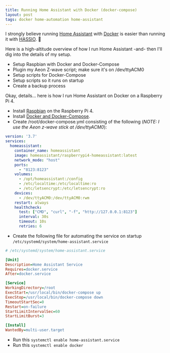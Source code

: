```yaml
---
title: Running Home Assistant with Docker (docker-compose)
layout: post
tags: docker home-automation home-assistant
---
```


I strongly believe running [Home Assistant](https://www.home-assistant.io/0) with [Docker](https://www.docker.com/) is easier than running it with [HASSIO](https://www.home-assistant.io/hassio/).  :rocket:

Here is a high-altitude overview of how I run Home Assistant -and- then I'll dig into the details of my setup.
+ Setup Raspbian with Docker and Docker-Compose
+ Plugin my Aeon Z-wave script; make sure it's on /dev/ttyACM0
+ Setup scripts for Docker-Compose
+ Setup scripts so it runs on startup
+ Create a backup process

Okay, details... here is how I run Home Assistant on Docker on a Raspberry Pi 4.

+ Install [Raspbian](https://www.raspberrypi.org/downloads/raspbian/) on the Raspberry Pi 4.
+ Install [Docker and Docker-Compose](https://chrisschuld.com/2019/09/installing-docker-and-docker-compose-on-raspberry-pi4-with-raspian/).
+ Create /root/docker-compose.yml consisting of the following (*NOTE: I use the Aeon z-wave stick at /dev/ttyACM0*):
```yaml
version: '3.7'
services:
  homeassistant:
    container_name: homeassistant
    image: homeassistant/raspberrypi4-homeassistant:latest
    network_mode: "host"
    ports:
      - "8123:8123"
    volumes:
      - /opt/homeassistant:/config
      - /etc/localtime:/etc/localtime:ro
      - /etc/letsencrypt:/etc/letsencrypt:ro
    devices:
      - /dev/ttyACM0:/dev/ttyACM0:rwm
    restart: always
    healthcheck:
      test: ["CMD", "curl", "-f", "http://127.0.0.1:8123"]
      interval: 30s
      timeout: 10s
      retries: 6
```
+ Create the following file for automating the service on startup `/etc/systemd/system/home-assistant.service`
```ini
# /etc/systemd/system/home-assistant.service

[Unit]
Description=Home Assistant Service
Requires=docker.service
After=docker.service

[Service]
WorkingDirectory=/root
ExecStart=/usr/local/bin/docker-compose up
ExecStop=/usr/local/bin/docker-compose down
TimeoutStartSec=0
Restart=on-failure
StartLimitIntervalSec=60
StartLimitBurst=3

[Install]
WantedBy=multi-user.target
```
+ Run this `systemctl enable home-assistant.service`
+ Run this `systemctl enable docker`

